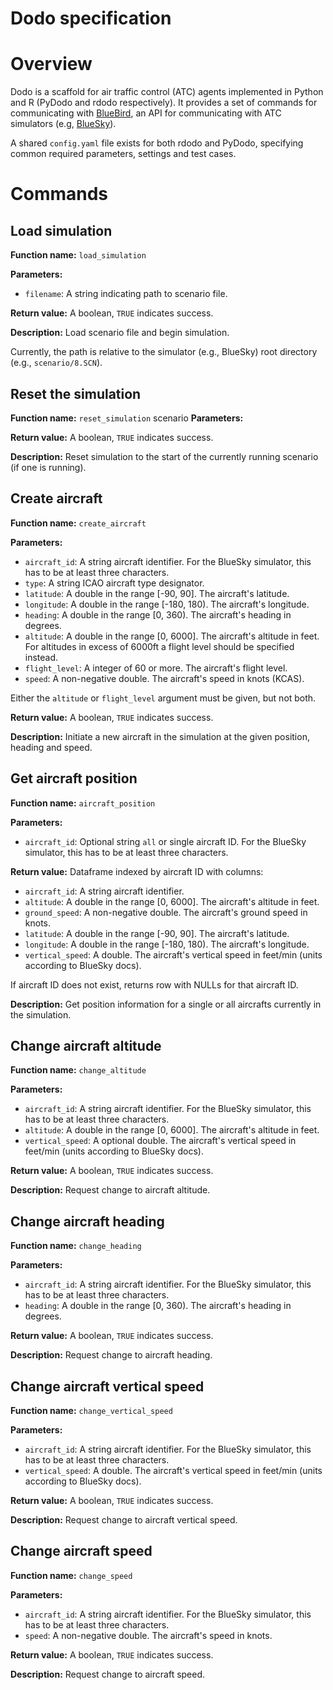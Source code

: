 # Dodo specification

# Overview

Dodo is a scaffold for air traffic control (ATC) agents implemented in Python and R (PyDodo and rdodo respectively). It provides a set of commands for communicating with [BlueBird](https://github.com/alan-turing-institute/bluebird), an API for communicating with ATC simulators (e.g, [BlueSky](https://github.com/alan-turing-institute/bluesky)).

A shared `config.yaml` file exists for both rdodo and PyDodo, specifying common required parameters, settings and test cases.

# Commands

## Load simulation

**Function name:** `load_simulation`

**Parameters:**
- `filename`: A string indicating path to scenario file. 

**Return value:** A boolean, `TRUE` indicates success.

**Description:** Load scenario file and begin simulation.

Currently, the path is relative to the simulator (e.g., BlueSky) root directory (e.g., `scenario/8.SCN`). 

## Reset the simulation

**Function name:** `reset_simulation`
scenario
**Parameters:**

**Return value:** A boolean, `TRUE` indicates success.

**Description:** Reset simulation to the start of the currently running scenario (if one is running).

## Create aircraft

**Function name:** `create_aircraft`

**Parameters:**
- `aircraft_id`: A string aircraft identifier. For the BlueSky simulator, this has to be at least three characters.
- `type`: A string ICAO aircraft type designator.
- `latitude`: A double in the range [-90, 90]. The aircraft's latitude.
- `longitude`: A double in the range [-180, 180). The aircraft's longitude.
- `heading`: A double in the range [0, 360). The aircraft's heading in degrees.
- `altitude`: A double in the range [0, 6000]. The aircraft's altitude in feet. For altitudes in excess of 6000ft a flight level should be specified instead.
- `flight_level`: A integer of 60 or more. The aircraft's flight level.
- `speed`: A non-negative double. The aircraft's speed in knots (KCAS).

Either the `altitude` or `flight_level` argument must be given, but not both.

**Return value:** A boolean, `TRUE` indicates success.

**Description:** Initiate a new aircraft in the simulation at the given position, heading and speed.

## Get aircraft position

**Function name:** `aircraft_position`

**Parameters:**
- `aircraft_id`: Optional string `all` or single aircraft ID. For the BlueSky simulator, this has to be at least three characters.

**Return value:** Dataframe indexed by aircraft ID with columns:
  - `aircraft_id`: A string aircraft identifier.
  - `altitude`: A double in the range [0, 6000]. The aircraft's altitude in feet.
  - `ground_speed`: A non-negative double. The aircraft's ground speed in knots.
  - `latitude`: A double in the range [-90, 90]. The aircraft's latitude.
  - `longitude`: A double in the range [-180, 180). The aircraft's longitude.
  - `vertical_speed`: A double. The aircraft's vertical speed in feet/min (units according to BlueSky docs).

If aircraft ID does not exist, returns row with NULLs for that aircraft ID.

**Description:** Get position information for a single or all aircrafts currently in the simulation.

## Change aircraft altitude

**Function name:** `change_altitude`

**Parameters:**
- `aircraft_id`: A string aircraft identifier. For the BlueSky simulator, this has to be at least three characters.
- `altitude`: A double in the range [0, 6000]. The aircraft's altitude in feet.
- `vertical_speed`: A optional double. The aircraft's vertical speed in feet/min (units according to BlueSky docs).

**Return value:** A boolean, `TRUE` indicates success.

**Description:** Request change to aircraft altitude.

## Change aircraft heading

**Function name:** `change_heading`

**Parameters:**
- `aircraft_id`: A string aircraft identifier. For the BlueSky simulator, this has to be at least three characters.
- `heading`: A double in the range [0, 360). The aircraft's heading in degrees.

**Return value:** A boolean, `TRUE` indicates success.

**Description:** Request change to aircraft heading.

## Change aircraft vertical speed

**Function name:** `change_vertical_speed`

**Parameters:**
- `aircraft_id`: A string aircraft identifier. For the BlueSky simulator, this has to be at least three characters.
- `vertical_speed`: A double. The aircraft's vertical speed in feet/min (units according to BlueSky docs).

**Return value:** A boolean, `TRUE` indicates success.

**Description:** Request change to aircraft vertical speed.

## Change aircraft speed

**Function name:** `change_speed`

**Parameters:**
- `aircraft_id`: A string aircraft identifier. For the BlueSky simulator, this has to be at least three characters.
- `speed`: A non-negative double. The aircraft's speed in knots.

**Return value:** A boolean, `TRUE` indicates success.

**Description:** Request change to aircraft speed.

